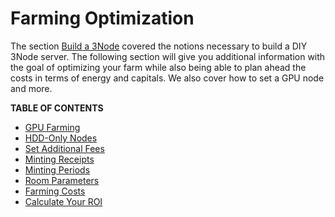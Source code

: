 <h1> Farming Optimization </h1>

The section [Build a 3Node](../3node_building/3node_building.md) covered the notions necessary to build a DIY 3Node server. The following section will give you additional information with the goal of optimizing your farm while also being able to plan ahead the costs in terms of energy and capitals. We also cover how to set a GPU node and more.

**TABLE OF CONTENTS**

- [GPU Farming](../3node_building/gpu_farming.md)
- [HDD-Only Nodes](./hdd_only_nodes.md)
- [Set Additional Fees](./set_additional_fees.md)
- [Minting Receipts](../3node_building/minting_receipts.md)
- [Minting Periods](./minting_periods.md)
- [Room Parameters](./farm_room_parameters.md)
- [Farming Costs](./farming_costs.md)
- [Calculate Your ROI](./calculate_roi.md)